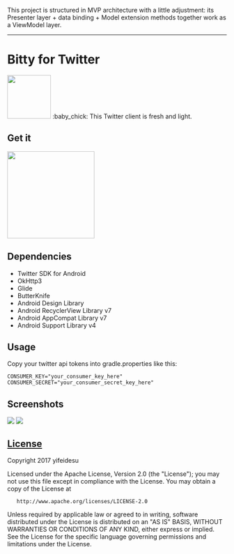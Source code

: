 This project is structured in MVP architecture with a little adjustment: its Presenter layer + data binding + Model extension methods together work as a ViewModel layer.

---

# Bitty for Twitter
<img src="https://user-images.githubusercontent.com/23082500/28902946-2fcc4eb6-77d0-11e7-88ef-200cdbcc185b.png" width="100">
:baby_chick: This Twitter client is fresh and light.

## Get it
[<img src="https://user-images.githubusercontent.com/23082500/28900196-800fad0e-77bd-11e7-8f1b-a197609ed22c.png" width="200">](https://play.google.com/store/apps/details?id=com.robyn.bitty)

## Dependencies

*	Twitter SDK for Android
*	OkHttp3
*	Glide
*	ButterKnife
*	Android Design Library
*	Android RecyclerView Library v7
*	Android AppCompat Library v7
*	Android Support Library v4

## Usage
Copy your twitter api tokens into gradle.properties like this:

```
CONSUMER_KEY="your_consumer_key_here"
CONSUMER_SECRET="your_consumer_secret_key_here"
```

## Screenshots
<img src="https://user-images.githubusercontent.com/23082500/30894305-0a729708-a311-11e7-93e7-3d1ae90ecb10.jpg">

<img src="https://user-images.githubusercontent.com/23082500/28901343-85a77b54-77c5-11e7-8d15-10071f6f6461.jpg">

## [License](https://github.com/yifeidesu/Bitty/blob/master/LICENSE.txt)
 Copyright 2017 yifeidesu

   Licensed under the Apache License, Version 2.0 (the "License");
   you may not use this file except in compliance with the License.
   You may obtain a copy of the License at

       http://www.apache.org/licenses/LICENSE-2.0

   Unless required by applicable law or agreed to in writing, software
   distributed under the License is distributed on an "AS IS" BASIS,
   WITHOUT WARRANTIES OR CONDITIONS OF ANY KIND, either express or implied.
   See the License for the specific language governing permissions and
   limitations under the License.
